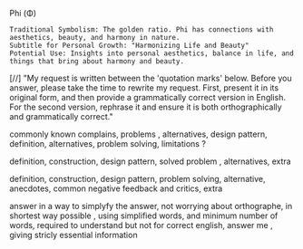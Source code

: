 Phi (Φ)

    Traditional Symbolism: The golden ratio. Phi has connections with aesthetics, beauty, and harmony in nature.
    Subtitle for Personal Growth: "Harmonizing Life and Beauty"
    Potential Use: Insights into personal aesthetics, balance in life, and things that bring about harmony and beauty.

[//]
"My request is written between the 'quotation marks' below. Before you answer, please take the time to rewrite my request. First, present it in its original form, and then provide a grammatically correct version in English. For the second version, rephrase it and ensure it is both orthographically and grammatically correct."


commonly known complains, problems , alternatives, design pattern, definition, alternatives, problem solving, limitations ? 

>>>>>>>>>>>>>>>>>>>>>>>>>>>>>
definition, construction, design pattern, solved problem , alternatives, extra

>>>>>>>>>>>>>>>>>>>>>>>>>>>>>

definition, construction, design pattern, problem solving, alternative, anecdotes, common negative feedback and critics, extra

>>>>>>>>>>>>>>>>>>>>>>>>>>>>>>          
answer in a way to simplyfy the answer, not worrying about orthographe, in shortest way possible , using simplified words, and minimum number of words, required to understand but not for correct english, answer me , giving stricly essential information

